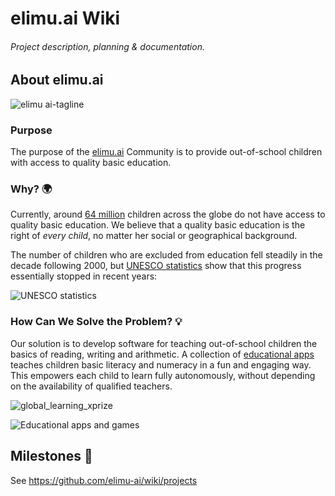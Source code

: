 # elimu.ai Wiki

###### Project description, planning & documentation.


## About elimu.ai

![elimu ai-tagline](https://user-images.githubusercontent.com/15718174/54360503-e8e88980-465c-11e9-9792-32b513105cf3.png)

### Purpose

The purpose of the [elimu.ai](http://elimu.ai) Community is to provide out-of-school children with access to quality basic education.

### Why? 🌍

Currently, around [64 million](http://uis.unesco.org/en/news/new-education-data-sdg-4-and-more) children across the globe do not have access to quality basic education. We believe that a quality basic education is the right of _every child_, no matter her social or geographical background.

The number of children who are excluded from education fell steadily in the decade following 2000, but [UNESCO statistics](http://uis.unesco.org/en/news/new-education-data-sdg-4-and-more) show that this progress essentially stopped in recent years:

![UNESCO statistics](https://user-images.githubusercontent.com/15718174/82108940-1b13e080-9765-11ea-8c51-e7a15ca7690b.png)

### How Can We Solve the Problem? 💡

Our solution is to develop software for teaching out-of-school children the basics of reading, writing and arithmetic. A collection of [educational apps](http://elimu.ai) teaches children basic literacy and numeracy in a fun and engaging way. This empowers each child to learn fully autonomously, without depending on the availability of qualified teachers.

![global_learning_xprize](https://user-images.githubusercontent.com/15718174/82108905-cf613700-9764-11ea-949d-0faf0c58d835.jpg)

![Educational apps and games](https://user-images.githubusercontent.com/15718174/82109146-6d093600-9766-11ea-860e-715e48d2d149.png)


## Milestones 📆

See https://github.com/elimu-ai/wiki/projects



